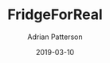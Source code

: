 ---
author: "Adrian Patterson"
title: "FridgeForReal"
date: "2019-03-10"
description: "FridgeForReal is a mobile application which helps track food inventory at-home and prevent food waste by tracking expiration and suggesting recipes. The mission is to build an easy-to-use application that gives useful recipe suggestions based on what is soon going bad in your fridge."
summary: "A passion project, FridgeForReal is an application that help reduce food waste in our fridges and suggest delicious recipes."
tags: ["Personal Projects", "AI", "AWS", "Python", "React Native"]
categories: ["Software"]
ShowToc: true
TocOpen: true
---